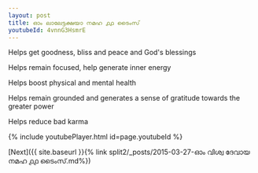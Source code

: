```yaml
---
layout: post
title: ഓം ലാലേട്ടക്ഷയാ നമഹ ൧൧ ടൈംസ്
youtubeId: 4vnnG3HsmrE
---
```

 
 
Helps get goodness, bliss and peace and God's blessings
 
Helps remain focused, help generate inner energy 
 
Helps boost physical and mental health 
 
Helps remain grounded and generates a sense of gratitude towards the greater power 
 
Helps reduce bad karma
 
 
 
 


{% include youtubePlayer.html id=page.youtubeId %}
 
[Next]({{ site.baseurl }}{% link  split2/_posts/2015-03-27-ഓം വിശ്വ ദേവായ നമഹ ൧൧ ടൈംസ്.md%})
 
